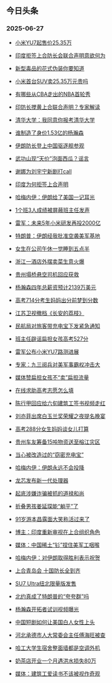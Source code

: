 ## 今日头条 
### 2025-06-27

+ [小米YU7起售价25.35万](https://www.toutiao.com/trending/7520251928975298057/?category_name=topic_innerflow&event_type=hot_board&log_pb=%257B%2522category_name%2522%253A%2522topic_innerflow%2522%252C%2522cluster_type%2522%253A%25221%2522%252C%2522enter_from%2522%253A%2522click_category%2522%252C%2522entrance_hotspot%2522%253A%2522outside%2522%252C%2522event_type%2522%253A%2522hot_board%2522%252C%2522hot_board_cluster_id%2522%253A%25227520251928975298057%2522%252C%2522hot_board_impr_id%2522%253A%2522202506270014043B7C47704B200BB1F0FD%2522%252C%2522jump_page%2522%253A%2522hot_board_page%2522%252C%2522location%2522%253A%2522news_hot_card%2522%252C%2522page_location%2522%253A%2522hot_board_page%2522%252C%2522rank%2522%253A%25221%2522%252C%2522source%2522%253A%2522trending_tab%2522%252C%2522style_id%2522%253A%252240132%2522%252C%2522title%2522%253A%2522%25E5%25B0%258F%25E7%25B1%25B3YU7%25E8%25B5%25B7%25E5%2594%25AE%25E4%25BB%25B725.35%25E4%25B8%2587%2522%257D&rank=1&style_id=40132&topic_id=7520251928975298057)

+ [印度拒签上合防长会联合声明意欲何为](https://www.toutiao.com/trending/7520169587246108196/?category_name=topic_innerflow&event_type=hot_board&log_pb=%257B%2522category_name%2522%253A%2522topic_innerflow%2522%252C%2522cluster_type%2522%253A%252213%2522%252C%2522enter_from%2522%253A%2522click_category%2522%252C%2522entrance_hotspot%2522%253A%2522outside%2522%252C%2522event_type%2522%253A%2522hot_board%2522%252C%2522hot_board_cluster_id%2522%253A%25227520169587246108196%2522%252C%2522hot_board_impr_id%2522%253A%2522202506270014043B7C47704B200BB1F0FD%2522%252C%2522jump_page%2522%253A%2522hot_board_page%2522%252C%2522location%2522%253A%2522news_hot_card%2522%252C%2522page_location%2522%253A%2522hot_board_page%2522%252C%2522rank%2522%253A%25222%2522%252C%2522source%2522%253A%2522trending_tab%2522%252C%2522style_id%2522%253A%252240132%2522%252C%2522title%2522%253A%2522%25E5%258D%25B0%25E5%25BA%25A6%25E6%258B%2592%25E7%25AD%25BE%25E4%25B8%258A%25E5%2590%2588%25E9%2598%25B2%25E9%2595%25BF%25E4%25BC%259A%25E8%2581%2594%25E5%2590%2588%25E5%25A3%25B0%25E6%2598%258E%25E6%2584%258F%25E6%25AC%25B2%25E4%25BD%2595%25E4%25B8%25BA%2522%257D&rank=2&style_id=40132&topic_id=7520169587246108196)

+ [新型毒品的花式伪装你要知道](https://www.toutiao.com/video/7520182144321339955)

+ [小米首台SUV卖25.35万元贵吗](https://www.toutiao.com/trending/7520254753058590217/?category_name=topic_innerflow&event_type=hot_board&log_pb=%257B%2522category_name%2522%253A%2522topic_innerflow%2522%252C%2522cluster_type%2522%253A%25222%2522%252C%2522enter_from%2522%253A%2522click_category%2522%252C%2522entrance_hotspot%2522%253A%2522outside%2522%252C%2522event_type%2522%253A%2522hot_board%2522%252C%2522hot_board_cluster_id%2522%253A%25227520254753058590217%2522%252C%2522hot_board_impr_id%2522%253A%2522202506270014043B7C47704B200BB1F0FD%2522%252C%2522jump_page%2522%253A%2522hot_board_page%2522%252C%2522location%2522%253A%2522news_hot_card%2522%252C%2522page_location%2522%253A%2522hot_board_page%2522%252C%2522rank%2522%253A%25224%2522%252C%2522source%2522%253A%2522trending_tab%2522%252C%2522style_id%2522%253A%252240132%2522%252C%2522title%2522%253A%2522%25E5%25B0%258F%25E7%25B1%25B3%25E9%25A6%2596%25E5%258F%25B0SUV%25E5%258D%259625.35%25E4%25B8%2587%25E5%2585%2583%25E8%25B4%25B5%25E5%2590%2597%2522%257D&rank=4&style_id=40132&topic_id=7520254753058590217)

+ [有哪些从CBA走出的NBA首轮秀](https://www.toutiao.com/trending/7520080262722650153/?category_name=topic_innerflow&event_type=hot_board&log_pb=%257B%2522category_name%2522%253A%2522topic_innerflow%2522%252C%2522cluster_type%2522%253A%25226%2522%252C%2522enter_from%2522%253A%2522click_category%2522%252C%2522entrance_hotspot%2522%253A%2522outside%2522%252C%2522event_type%2522%253A%2522hot_board%2522%252C%2522hot_board_cluster_id%2522%253A%25227520080262722650153%2522%252C%2522hot_board_impr_id%2522%253A%2522202506270014043B7C47704B200BB1F0FD%2522%252C%2522jump_page%2522%253A%2522hot_board_page%2522%252C%2522location%2522%253A%2522news_hot_card%2522%252C%2522page_location%2522%253A%2522hot_board_page%2522%252C%2522rank%2522%253A%25225%2522%252C%2522source%2522%253A%2522trending_tab%2522%252C%2522style_id%2522%253A%252240132%2522%252C%2522title%2522%253A%2522%25E6%259C%2589%25E5%2593%25AA%25E4%25BA%259B%25E4%25BB%258ECBA%25E8%25B5%25B0%25E5%2587%25BA%25E7%259A%2584NBA%25E9%25A6%2596%25E8%25BD%25AE%25E7%25A7%2580%2522%257D&rank=5&style_id=40132&topic_id=7520080262722650153)

+ [印防长搅黄上合联合声明？专家解读](https://www.toutiao.com/trending/7520187775543414308/?category_name=topic_innerflow&event_type=hot_board&log_pb=%257B%2522category_name%2522%253A%2522topic_innerflow%2522%252C%2522cluster_type%2522%253A%252213%2522%252C%2522enter_from%2522%253A%2522click_category%2522%252C%2522entrance_hotspot%2522%253A%2522outside%2522%252C%2522event_type%2522%253A%2522hot_board%2522%252C%2522hot_board_cluster_id%2522%253A%25227520187775543414308%2522%252C%2522hot_board_impr_id%2522%253A%2522202506270014043B7C47704B200BB1F0FD%2522%252C%2522jump_page%2522%253A%2522hot_board_page%2522%252C%2522location%2522%253A%2522news_hot_card%2522%252C%2522page_location%2522%253A%2522hot_board_page%2522%252C%2522rank%2522%253A%25226%2522%252C%2522source%2522%253A%2522trending_tab%2522%252C%2522style_id%2522%253A%252240132%2522%252C%2522title%2522%253A%2522%25E5%258D%25B0%25E9%2598%25B2%25E9%2595%25BF%25E6%2590%2585%25E9%25BB%2584%25E4%25B8%258A%25E5%2590%2588%25E8%2581%2594%25E5%2590%2588%25E5%25A3%25B0%25E6%2598%258E%25EF%25BC%259F%25E4%25B8%2593%25E5%25AE%25B6%25E8%25A7%25A3%25E8%25AF%25BB%2522%257D&rank=6&style_id=40132&topic_id=7520187775543414308)

+ [清华大学：我同意你报考清华大学](https://www.toutiao.com/trending/7519676493371293735/?category_name=topic_innerflow&event_type=hot_board&log_pb=%257B%2522category_name%2522%253A%2522topic_innerflow%2522%252C%2522cluster_type%2522%253A%25221%2522%252C%2522enter_from%2522%253A%2522click_category%2522%252C%2522entrance_hotspot%2522%253A%2522outside%2522%252C%2522event_type%2522%253A%2522hot_board%2522%252C%2522hot_board_cluster_id%2522%253A%25227519676493371293735%2522%252C%2522hot_board_impr_id%2522%253A%2522202506270014043B7C47704B200BB1F0FD%2522%252C%2522jump_page%2522%253A%2522hot_board_page%2522%252C%2522location%2522%253A%2522news_hot_card%2522%252C%2522page_location%2522%253A%2522hot_board_page%2522%252C%2522rank%2522%253A%25227%2522%252C%2522source%2522%253A%2522trending_tab%2522%252C%2522style_id%2522%253A%252240132%2522%252C%2522title%2522%253A%2522%25E6%25B8%2585%25E5%258D%258E%25E5%25A4%25A7%25E5%25AD%25A6%25EF%25BC%259A%25E6%2588%2591%25E5%2590%258C%25E6%2584%258F%25E4%25BD%25A0%25E6%258A%25A5%25E8%2580%2583%25E6%25B8%2585%25E5%258D%258E%25E5%25A4%25A7%25E5%25AD%25A6%2522%257D&rank=7&style_id=40132&topic_id=7519676493371293735)

+ [谁制造了身价1.53亿的杨瀚森](https://www.toutiao.com/trending/7520133750194179620/?category_name=topic_innerflow&event_type=hot_board&log_pb=%257B%2522category_name%2522%253A%2522topic_innerflow%2522%252C%2522cluster_type%2522%253A%252213%2522%252C%2522enter_from%2522%253A%2522click_category%2522%252C%2522entrance_hotspot%2522%253A%2522outside%2522%252C%2522event_type%2522%253A%2522hot_board%2522%252C%2522hot_board_cluster_id%2522%253A%25227520133750194179620%2522%252C%2522hot_board_impr_id%2522%253A%2522202506270014043B7C47704B200BB1F0FD%2522%252C%2522jump_page%2522%253A%2522hot_board_page%2522%252C%2522location%2522%253A%2522news_hot_card%2522%252C%2522page_location%2522%253A%2522hot_board_page%2522%252C%2522rank%2522%253A%25228%2522%252C%2522source%2522%253A%2522trending_tab%2522%252C%2522style_id%2522%253A%252240132%2522%252C%2522title%2522%253A%2522%25E8%25B0%2581%25E5%2588%25B6%25E9%2580%25A0%25E4%25BA%2586%25E8%25BA%25AB%25E4%25BB%25B71.53%25E4%25BA%25BF%25E7%259A%2584%25E6%259D%25A8%25E7%2580%259A%25E6%25A3%25AE%2522%257D&rank=8&style_id=40132&topic_id=7520133750194179620)

+ [伊朗防长登上中国驱逐舰参观](https://www.toutiao.com/trending/7519807900039561227/?category_name=topic_innerflow&event_type=hot_board&log_pb=%257B%2522category_name%2522%253A%2522topic_innerflow%2522%252C%2522cluster_type%2522%253A%25222%2522%252C%2522enter_from%2522%253A%2522click_category%2522%252C%2522entrance_hotspot%2522%253A%2522outside%2522%252C%2522event_type%2522%253A%2522hot_board%2522%252C%2522hot_board_cluster_id%2522%253A%25227519807900039561227%2522%252C%2522hot_board_impr_id%2522%253A%2522202506270014043B7C47704B200BB1F0FD%2522%252C%2522jump_page%2522%253A%2522hot_board_page%2522%252C%2522location%2522%253A%2522news_hot_card%2522%252C%2522page_location%2522%253A%2522hot_board_page%2522%252C%2522rank%2522%253A%25229%2522%252C%2522source%2522%253A%2522trending_tab%2522%252C%2522style_id%2522%253A%252240132%2522%252C%2522title%2522%253A%2522%25E4%25BC%258A%25E6%259C%2597%25E9%2598%25B2%25E9%2595%25BF%25E7%2599%25BB%25E4%25B8%258A%25E4%25B8%25AD%25E5%259B%25BD%25E9%25A9%25B1%25E9%2580%2590%25E8%2588%25B0%25E5%258F%2582%25E8%25A7%2582%2522%257D&rank=9&style_id=40132&topic_id=7519807900039561227)

+ [武功山现“天价”泡面西瓜？谣言](https://www.toutiao.com/trending/7520047445863137331/?category_name=topic_innerflow&event_type=hot_board&log_pb=%257B%2522category_name%2522%253A%2522topic_innerflow%2522%252C%2522cluster_type%2522%253A%25226%2522%252C%2522enter_from%2522%253A%2522click_category%2522%252C%2522entrance_hotspot%2522%253A%2522outside%2522%252C%2522event_type%2522%253A%2522hot_board%2522%252C%2522hot_board_cluster_id%2522%253A%25227520047445863137331%2522%252C%2522hot_board_impr_id%2522%253A%2522202506270014043B7C47704B200BB1F0FD%2522%252C%2522jump_page%2522%253A%2522hot_board_page%2522%252C%2522location%2522%253A%2522news_hot_card%2522%252C%2522page_location%2522%253A%2522hot_board_page%2522%252C%2522rank%2522%253A%252210%2522%252C%2522source%2522%253A%2522trending_tab%2522%252C%2522style_id%2522%253A%252240132%2522%252C%2522title%2522%253A%2522%25E6%25AD%25A6%25E5%258A%259F%25E5%25B1%25B1%25E7%258E%25B0%25E2%2580%259C%25E5%25A4%25A9%25E4%25BB%25B7%25E2%2580%259D%25E6%25B3%25A1%25E9%259D%25A2%25E8%25A5%25BF%25E7%2593%259C%25EF%25BC%259F%25E8%25B0%25A3%25E8%25A8%2580%2522%257D&rank=10&style_id=40132&topic_id=7520047445863137331)

+ [谢娜为刘宇宁新剧打call](https://www.toutiao.com/trending/7520186107485650998/?category_name=topic_innerflow&event_type=hot_board&log_pb=%257B%2522category_name%2522%253A%2522topic_innerflow%2522%252C%2522cluster_type%2522%253A%25226%2522%252C%2522enter_from%2522%253A%2522click_category%2522%252C%2522entrance_hotspot%2522%253A%2522outside%2522%252C%2522event_type%2522%253A%2522hot_board%2522%252C%2522hot_board_cluster_id%2522%253A%25227520186107485650998%2522%252C%2522hot_board_impr_id%2522%253A%2522202506270014043B7C47704B200BB1F0FD%2522%252C%2522jump_page%2522%253A%2522hot_board_page%2522%252C%2522location%2522%253A%2522news_hot_card%2522%252C%2522page_location%2522%253A%2522hot_board_page%2522%252C%2522rank%2522%253A%252211%2522%252C%2522source%2522%253A%2522trending_tab%2522%252C%2522style_id%2522%253A%252240132%2522%252C%2522title%2522%253A%2522%25E8%25B0%25A2%25E5%25A8%259C%25E4%25B8%25BA%25E5%2588%2598%25E5%25AE%2587%25E5%25AE%2581%25E6%2596%25B0%25E5%2589%25A7%25E6%2589%2593call%2522%257D&rank=11&style_id=40132&topic_id=7520186107485650998)

+ [印度为何拒签上合声明](https://www.toutiao.com/trending/7520204520857538111/?category_name=topic_innerflow&event_type=hot_board&log_pb=%257B%2522category_name%2522%253A%2522topic_innerflow%2522%252C%2522cluster_type%2522%253A%252213%2522%252C%2522enter_from%2522%253A%2522click_category%2522%252C%2522entrance_hotspot%2522%253A%2522outside%2522%252C%2522event_type%2522%253A%2522hot_board%2522%252C%2522hot_board_cluster_id%2522%253A%25227520204520857538111%2522%252C%2522hot_board_impr_id%2522%253A%2522202506270014043B7C47704B200BB1F0FD%2522%252C%2522jump_page%2522%253A%2522hot_board_page%2522%252C%2522location%2522%253A%2522news_hot_card%2522%252C%2522page_location%2522%253A%2522hot_board_page%2522%252C%2522rank%2522%253A%252212%2522%252C%2522source%2522%253A%2522trending_tab%2522%252C%2522style_id%2522%253A%252240132%2522%252C%2522title%2522%253A%2522%25E5%258D%25B0%25E5%25BA%25A6%25E4%25B8%25BA%25E4%25BD%2595%25E6%258B%2592%25E7%25AD%25BE%25E4%25B8%258A%25E5%2590%2588%25E5%25A3%25B0%25E6%2598%258E%2522%257D&rank=12&style_id=40132&topic_id=7520204520857538111)

+ [哈梅内伊：伊朗给了美国一记耳光](https://www.toutiao.com/trending/7520225848742546990/?category_name=topic_innerflow&event_type=hot_board&log_pb=%257B%2522category_name%2522%253A%2522topic_innerflow%2522%252C%2522cluster_type%2522%253A%25222%2522%252C%2522enter_from%2522%253A%2522click_category%2522%252C%2522entrance_hotspot%2522%253A%2522outside%2522%252C%2522event_type%2522%253A%2522hot_board%2522%252C%2522hot_board_cluster_id%2522%253A%25227520225848742546990%2522%252C%2522hot_board_impr_id%2522%253A%2522202506270014043B7C47704B200BB1F0FD%2522%252C%2522jump_page%2522%253A%2522hot_board_page%2522%252C%2522location%2522%253A%2522news_hot_card%2522%252C%2522page_location%2522%253A%2522hot_board_page%2522%252C%2522rank%2522%253A%252213%2522%252C%2522source%2522%253A%2522trending_tab%2522%252C%2522style_id%2522%253A%252240132%2522%252C%2522title%2522%253A%2522%25E5%2593%2588%25E6%25A2%2585%25E5%2586%2585%25E4%25BC%258A%25EF%25BC%259A%25E4%25BC%258A%25E6%259C%2597%25E7%25BB%2599%25E4%25BA%2586%25E7%25BE%258E%25E5%259B%25BD%25E4%25B8%2580%25E8%25AE%25B0%25E8%2580%25B3%25E5%2585%2589%2522%257D&rank=13&style_id=40132&topic_id=7520225848742546990)

+ [1个班3人成绩被屏蔽班主任发声](https://www.toutiao.com/trending/7519504552064827433/?category_name=topic_innerflow&event_type=hot_board&log_pb=%257B%2522category_name%2522%253A%2522topic_innerflow%2522%252C%2522cluster_type%2522%253A%25221%2522%252C%2522enter_from%2522%253A%2522click_category%2522%252C%2522entrance_hotspot%2522%253A%2522outside%2522%252C%2522event_type%2522%253A%2522hot_board%2522%252C%2522hot_board_cluster_id%2522%253A%25227519504552064827433%2522%252C%2522hot_board_impr_id%2522%253A%2522202506270014043B7C47704B200BB1F0FD%2522%252C%2522jump_page%2522%253A%2522hot_board_page%2522%252C%2522location%2522%253A%2522news_hot_card%2522%252C%2522page_location%2522%253A%2522hot_board_page%2522%252C%2522rank%2522%253A%252214%2522%252C%2522source%2522%253A%2522trending_tab%2522%252C%2522style_id%2522%253A%252240132%2522%252C%2522title%2522%253A%25221%25E4%25B8%25AA%25E7%258F%25AD3%25E4%25BA%25BA%25E6%2588%2590%25E7%25BB%25A9%25E8%25A2%25AB%25E5%25B1%258F%25E8%2594%25BD%25E7%258F%25AD%25E4%25B8%25BB%25E4%25BB%25BB%25E5%258F%2591%25E5%25A3%25B0%2522%257D&rank=14&style_id=40132&topic_id=7519504552064827433)

+ [雷军：未来5年小米研发再投2000亿](https://www.toutiao.com/trending/7520224972363795977/?category_name=topic_innerflow&event_type=hot_board&log_pb=%257B%2522category_name%2522%253A%2522topic_innerflow%2522%252C%2522cluster_type%2522%253A%25222%2522%252C%2522enter_from%2522%253A%2522click_category%2522%252C%2522entrance_hotspot%2522%253A%2522outside%2522%252C%2522event_type%2522%253A%2522hot_board%2522%252C%2522hot_board_cluster_id%2522%253A%25227520224972363795977%2522%252C%2522hot_board_impr_id%2522%253A%2522202506270014043B7C47704B200BB1F0FD%2522%252C%2522jump_page%2522%253A%2522hot_board_page%2522%252C%2522location%2522%253A%2522news_hot_card%2522%252C%2522page_location%2522%253A%2522hot_board_page%2522%252C%2522rank%2522%253A%252215%2522%252C%2522source%2522%253A%2522trending_tab%2522%252C%2522style_id%2522%253A%252240132%2522%252C%2522title%2522%253A%2522%25E9%259B%25B7%25E5%2586%259B%25EF%25BC%259A%25E6%259C%25AA%25E6%259D%25A55%25E5%25B9%25B4%25E5%25B0%258F%25E7%25B1%25B3%25E7%25A0%2594%25E5%258F%2591%25E5%2586%258D%25E6%258A%25952000%25E4%25BA%25BF%2522%257D&rank=15&style_id=40132&topic_id=7520224972363795977)

+ [特朗普：伊朗经我批准空袭美军基地](https://www.toutiao.com/trending/7519919457469693989/?category_name=topic_innerflow&event_type=hot_board&log_pb=%257B%2522category_name%2522%253A%2522topic_innerflow%2522%252C%2522cluster_type%2522%253A%25222%2522%252C%2522enter_from%2522%253A%2522click_category%2522%252C%2522entrance_hotspot%2522%253A%2522outside%2522%252C%2522event_type%2522%253A%2522hot_board%2522%252C%2522hot_board_cluster_id%2522%253A%25227519919457469693989%2522%252C%2522hot_board_impr_id%2522%253A%2522202506270014043B7C47704B200BB1F0FD%2522%252C%2522jump_page%2522%253A%2522hot_board_page%2522%252C%2522location%2522%253A%2522news_hot_card%2522%252C%2522page_location%2522%253A%2522hot_board_page%2522%252C%2522rank%2522%253A%252216%2522%252C%2522source%2522%253A%2522trending_tab%2522%252C%2522style_id%2522%253A%252240132%2522%252C%2522title%2522%253A%2522%25E7%2589%25B9%25E6%259C%2597%25E6%2599%25AE%25EF%25BC%259A%25E4%25BC%258A%25E6%259C%2597%25E7%25BB%258F%25E6%2588%2591%25E6%2589%25B9%25E5%2587%2586%25E7%25A9%25BA%25E8%25A2%25AD%25E7%25BE%258E%25E5%2586%259B%25E5%259F%25BA%25E5%259C%25B0%2522%257D&rank=16&style_id=40132&topic_id=7519919457469693989)

+ [女生在公司午休一觉睡到五点半](https://www.toutiao.com/trending/7519714766681292854/?category_name=topic_innerflow&event_type=hot_board&log_pb=%257B%2522category_name%2522%253A%2522topic_innerflow%2522%252C%2522cluster_type%2522%253A%25226%2522%252C%2522enter_from%2522%253A%2522click_category%2522%252C%2522entrance_hotspot%2522%253A%2522outside%2522%252C%2522event_type%2522%253A%2522hot_board%2522%252C%2522hot_board_cluster_id%2522%253A%25227519714766681292854%2522%252C%2522hot_board_impr_id%2522%253A%2522202506270014043B7C47704B200BB1F0FD%2522%252C%2522jump_page%2522%253A%2522hot_board_page%2522%252C%2522location%2522%253A%2522news_hot_card%2522%252C%2522page_location%2522%253A%2522hot_board_page%2522%252C%2522rank%2522%253A%252217%2522%252C%2522source%2522%253A%2522trending_tab%2522%252C%2522style_id%2522%253A%252240132%2522%252C%2522title%2522%253A%2522%25E5%25A5%25B3%25E7%2594%259F%25E5%259C%25A8%25E5%2585%25AC%25E5%258F%25B8%25E5%258D%2588%25E4%25BC%2591%25E4%25B8%2580%25E8%25A7%2589%25E7%259D%25A1%25E5%2588%25B0%25E4%25BA%2594%25E7%2582%25B9%25E5%258D%258A%2522%257D&rank=17&style_id=40132&topic_id=7519714766681292854)

+ [浙江一酒店外摆卖菜生意火爆](https://www.toutiao.com/trending/7520084863324815396/?category_name=topic_innerflow&event_type=hot_board&log_pb=%257B%2522category_name%2522%253A%2522topic_innerflow%2522%252C%2522cluster_type%2522%253A%25226%2522%252C%2522enter_from%2522%253A%2522click_category%2522%252C%2522entrance_hotspot%2522%253A%2522outside%2522%252C%2522event_type%2522%253A%2522hot_board%2522%252C%2522hot_board_cluster_id%2522%253A%25227520084863324815396%2522%252C%2522hot_board_impr_id%2522%253A%2522202506270014043B7C47704B200BB1F0FD%2522%252C%2522jump_page%2522%253A%2522hot_board_page%2522%252C%2522location%2522%253A%2522news_hot_card%2522%252C%2522page_location%2522%253A%2522hot_board_page%2522%252C%2522rank%2522%253A%252218%2522%252C%2522source%2522%253A%2522trending_tab%2522%252C%2522style_id%2522%253A%252240132%2522%252C%2522title%2522%253A%2522%25E6%25B5%2599%25E6%25B1%259F%25E4%25B8%2580%25E9%2585%2592%25E5%25BA%2597%25E5%25A4%2596%25E6%2591%2586%25E5%258D%2596%25E8%258F%259C%25E7%2594%259F%25E6%2584%258F%25E7%2581%25AB%25E7%2588%2586%2522%257D&rank=18&style_id=40132&topic_id=7520084863324815396)

+ [贵州塌桥悬空司机回应获救](https://www.toutiao.com/trending/7519535409253695499/?category_name=topic_innerflow&event_type=hot_board&log_pb=%257B%2522category_name%2522%253A%2522topic_innerflow%2522%252C%2522cluster_type%2522%253A%25221%2522%252C%2522enter_from%2522%253A%2522click_category%2522%252C%2522entrance_hotspot%2522%253A%2522outside%2522%252C%2522event_type%2522%253A%2522hot_board%2522%252C%2522hot_board_cluster_id%2522%253A%25227519535409253695499%2522%252C%2522hot_board_impr_id%2522%253A%2522202506270014043B7C47704B200BB1F0FD%2522%252C%2522jump_page%2522%253A%2522hot_board_page%2522%252C%2522location%2522%253A%2522news_hot_card%2522%252C%2522page_location%2522%253A%2522hot_board_page%2522%252C%2522rank%2522%253A%252219%2522%252C%2522source%2522%253A%2522trending_tab%2522%252C%2522style_id%2522%253A%252240132%2522%252C%2522title%2522%253A%2522%25E8%25B4%25B5%25E5%25B7%259E%25E5%25A1%258C%25E6%25A1%25A5%25E6%2582%25AC%25E7%25A9%25BA%25E5%258F%25B8%25E6%259C%25BA%25E5%259B%259E%25E5%25BA%2594%25E8%258E%25B7%25E6%2595%2591%2522%257D&rank=19&style_id=40132&topic_id=7519535409253695499)

+ [杨瀚森四年总薪资预计2139万美元](https://www.toutiao.com/trending/7520077390572408371/?category_name=topic_innerflow&event_type=hot_board&log_pb=%257B%2522category_name%2522%253A%2522topic_innerflow%2522%252C%2522cluster_type%2522%253A%25222%2522%252C%2522enter_from%2522%253A%2522click_category%2522%252C%2522entrance_hotspot%2522%253A%2522outside%2522%252C%2522event_type%2522%253A%2522hot_board%2522%252C%2522hot_board_cluster_id%2522%253A%25227520077390572408371%2522%252C%2522hot_board_impr_id%2522%253A%2522202506270014043B7C47704B200BB1F0FD%2522%252C%2522jump_page%2522%253A%2522hot_board_page%2522%252C%2522location%2522%253A%2522news_hot_card%2522%252C%2522page_location%2522%253A%2522hot_board_page%2522%252C%2522rank%2522%253A%252220%2522%252C%2522source%2522%253A%2522trending_tab%2522%252C%2522style_id%2522%253A%252240132%2522%252C%2522title%2522%253A%2522%25E6%259D%25A8%25E7%2580%259A%25E6%25A3%25AE%25E5%259B%259B%25E5%25B9%25B4%25E6%2580%25BB%25E8%2596%25AA%25E8%25B5%2584%25E9%25A2%2584%25E8%25AE%25A12139%25E4%25B8%2587%25E7%25BE%258E%25E5%2585%2583%2522%257D&rank=20&style_id=40132&topic_id=7520077390572408371)

+ [高考714分考生妈妈出分前梦到分数](https://www.toutiao.com/trending/7519708791001612338/?category_name=topic_innerflow&event_type=hot_board&log_pb=%257B%2522category_name%2522%253A%2522topic_innerflow%2522%252C%2522cluster_type%2522%253A%25226%2522%252C%2522enter_from%2522%253A%2522click_category%2522%252C%2522entrance_hotspot%2522%253A%2522outside%2522%252C%2522event_type%2522%253A%2522hot_board%2522%252C%2522hot_board_cluster_id%2522%253A%25227519708791001612338%2522%252C%2522hot_board_impr_id%2522%253A%2522202506270014043B7C47704B200BB1F0FD%2522%252C%2522jump_page%2522%253A%2522hot_board_page%2522%252C%2522location%2522%253A%2522news_hot_card%2522%252C%2522page_location%2522%253A%2522hot_board_page%2522%252C%2522rank%2522%253A%252221%2522%252C%2522source%2522%253A%2522trending_tab%2522%252C%2522style_id%2522%253A%252240132%2522%252C%2522title%2522%253A%2522%25E9%25AB%2598%25E8%2580%2583714%25E5%2588%2586%25E8%2580%2583%25E7%2594%259F%25E5%25A6%2588%25E5%25A6%2588%25E5%2587%25BA%25E5%2588%2586%25E5%2589%258D%25E6%25A2%25A6%25E5%2588%25B0%25E5%2588%2586%25E6%2595%25B0%2522%257D&rank=21&style_id=40132&topic_id=7519708791001612338)

+ [江苏卫视撤档《长安的荔枝》](https://www.toutiao.com/trending/7520038266557644819/?category_name=topic_innerflow&event_type=hot_board&log_pb=%257B%2522category_name%2522%253A%2522topic_innerflow%2522%252C%2522cluster_type%2522%253A%25226%2522%252C%2522enter_from%2522%253A%2522click_category%2522%252C%2522entrance_hotspot%2522%253A%2522outside%2522%252C%2522event_type%2522%253A%2522hot_board%2522%252C%2522hot_board_cluster_id%2522%253A%25227520038266557644819%2522%252C%2522hot_board_impr_id%2522%253A%2522202506270014043B7C47704B200BB1F0FD%2522%252C%2522jump_page%2522%253A%2522hot_board_page%2522%252C%2522location%2522%253A%2522news_hot_card%2522%252C%2522page_location%2522%253A%2522hot_board_page%2522%252C%2522rank%2522%253A%252222%2522%252C%2522source%2522%253A%2522trending_tab%2522%252C%2522style_id%2522%253A%252240132%2522%252C%2522title%2522%253A%2522%25E6%25B1%259F%25E8%258B%258F%25E5%258D%25AB%25E8%25A7%2586%25E6%2592%25A4%25E6%25A1%25A3%25E3%2580%258A%25E9%2595%25BF%25E5%25AE%2589%25E7%259A%2584%25E8%258D%2594%25E6%259E%259D%25E3%2580%258B%2522%257D&rank=22&style_id=40132&topic_id=7520038266557644819)

+ [民航局对旅客带充电宝下发紧急通知](https://www.toutiao.com/trending/7520119702333423635/?category_name=topic_innerflow&event_type=hot_board&log_pb=%257B%2522category_name%2522%253A%2522topic_innerflow%2522%252C%2522cluster_type%2522%253A%25222%2522%252C%2522enter_from%2522%253A%2522click_category%2522%252C%2522entrance_hotspot%2522%253A%2522outside%2522%252C%2522event_type%2522%253A%2522hot_board%2522%252C%2522hot_board_cluster_id%2522%253A%25227520119702333423635%2522%252C%2522hot_board_impr_id%2522%253A%2522202506270014043B7C47704B200BB1F0FD%2522%252C%2522jump_page%2522%253A%2522hot_board_page%2522%252C%2522location%2522%253A%2522news_hot_card%2522%252C%2522page_location%2522%253A%2522hot_board_page%2522%252C%2522rank%2522%253A%252223%2522%252C%2522source%2522%253A%2522trending_tab%2522%252C%2522style_id%2522%253A%252240132%2522%252C%2522title%2522%253A%2522%25E6%25B0%2591%25E8%2588%25AA%25E5%25B1%2580%25E5%25AF%25B9%25E6%2597%2585%25E5%25AE%25A2%25E5%25B8%25A6%25E5%2585%2585%25E7%2594%25B5%25E5%25AE%259D%25E4%25B8%258B%25E5%258F%2591%25E7%25B4%25A7%25E6%2580%25A5%25E9%2580%259A%25E7%259F%25A5%2522%257D&rank=23&style_id=40132&topic_id=7520119702333423635)

+ [班主任辟谣扁担女孩高考527分](https://www.toutiao.com/trending/7519446541258637351/?category_name=topic_innerflow&event_type=hot_board&log_pb=%257B%2522category_name%2522%253A%2522topic_innerflow%2522%252C%2522cluster_type%2522%253A%25226%2522%252C%2522enter_from%2522%253A%2522click_category%2522%252C%2522entrance_hotspot%2522%253A%2522outside%2522%252C%2522event_type%2522%253A%2522hot_board%2522%252C%2522hot_board_cluster_id%2522%253A%25227519446541258637351%2522%252C%2522hot_board_impr_id%2522%253A%2522202506270014043B7C47704B200BB1F0FD%2522%252C%2522jump_page%2522%253A%2522hot_board_page%2522%252C%2522location%2522%253A%2522news_hot_card%2522%252C%2522page_location%2522%253A%2522hot_board_page%2522%252C%2522rank%2522%253A%252224%2522%252C%2522source%2522%253A%2522trending_tab%2522%252C%2522style_id%2522%253A%252240132%2522%252C%2522title%2522%253A%2522%25E7%258F%25AD%25E4%25B8%25BB%25E4%25BB%25BB%25E8%25BE%259F%25E8%25B0%25A3%25E6%2589%2581%25E6%258B%2585%25E5%25A5%25B3%25E5%25AD%25A9%25E9%25AB%2598%25E8%2580%2583527%25E5%2588%2586%2522%257D&rank=24&style_id=40132&topic_id=7519446541258637351)

+ [雷军公布小米YU7路测进展](https://www.toutiao.com/trending/7519406024630485028/?category_name=topic_innerflow&event_type=hot_board&log_pb=%257B%2522category_name%2522%253A%2522topic_innerflow%2522%252C%2522cluster_type%2522%253A%25226%2522%252C%2522enter_from%2522%253A%2522click_category%2522%252C%2522entrance_hotspot%2522%253A%2522outside%2522%252C%2522event_type%2522%253A%2522hot_board%2522%252C%2522hot_board_cluster_id%2522%253A%25227519406024630485028%2522%252C%2522hot_board_impr_id%2522%253A%2522202506270014043B7C47704B200BB1F0FD%2522%252C%2522jump_page%2522%253A%2522hot_board_page%2522%252C%2522location%2522%253A%2522news_hot_card%2522%252C%2522page_location%2522%253A%2522hot_board_page%2522%252C%2522rank%2522%253A%252225%2522%252C%2522source%2522%253A%2522trending_tab%2522%252C%2522style_id%2522%253A%252240132%2522%252C%2522title%2522%253A%2522%25E9%259B%25B7%25E5%2586%259B%25E5%2585%25AC%25E5%25B8%2583%25E5%25B0%258F%25E7%25B1%25B3YU7%25E8%25B7%25AF%25E6%25B5%258B%25E8%25BF%259B%25E5%25B1%2595%2522%257D&rank=25&style_id=40132&topic_id=7519406024630485028)

+ [专家：九三阅兵对美军事霸权冲击大](https://www.toutiao.com/trending/7520117464538025510/?category_name=topic_innerflow&event_type=hot_board&log_pb=%257B%2522category_name%2522%253A%2522topic_innerflow%2522%252C%2522cluster_type%2522%253A%252213%2522%252C%2522enter_from%2522%253A%2522click_category%2522%252C%2522entrance_hotspot%2522%253A%2522outside%2522%252C%2522event_type%2522%253A%2522hot_board%2522%252C%2522hot_board_cluster_id%2522%253A%25227520117464538025510%2522%252C%2522hot_board_impr_id%2522%253A%2522202506270014043B7C47704B200BB1F0FD%2522%252C%2522jump_page%2522%253A%2522hot_board_page%2522%252C%2522location%2522%253A%2522news_hot_card%2522%252C%2522page_location%2522%253A%2522hot_board_page%2522%252C%2522rank%2522%253A%252226%2522%252C%2522source%2522%253A%2522trending_tab%2522%252C%2522style_id%2522%253A%252240132%2522%252C%2522title%2522%253A%2522%25E4%25B8%2593%25E5%25AE%25B6%25EF%25BC%259A%25E4%25B9%259D%25E4%25B8%2589%25E9%2598%2585%25E5%2585%25B5%25E5%25AF%25B9%25E7%25BE%258E%25E5%2586%259B%25E4%25BA%258B%25E9%259C%25B8%25E6%259D%2583%25E5%2586%25B2%25E5%2587%25BB%25E5%25A4%25A7%2522%257D&rank=26&style_id=40132&topic_id=7520117464538025510)

+ [媒体赞扁担女孩不“卖”扁担流量](https://www.toutiao.com/trending/7519538470956744754/?category_name=topic_innerflow&event_type=hot_board&log_pb=%257B%2522category_name%2522%253A%2522topic_innerflow%2522%252C%2522cluster_type%2522%253A%25220%2522%252C%2522enter_from%2522%253A%2522click_category%2522%252C%2522entrance_hotspot%2522%253A%2522outside%2522%252C%2522event_type%2522%253A%2522hot_board%2522%252C%2522hot_board_cluster_id%2522%253A%25227519538470956744754%2522%252C%2522hot_board_impr_id%2522%253A%2522202506270014043B7C47704B200BB1F0FD%2522%252C%2522jump_page%2522%253A%2522hot_board_page%2522%252C%2522location%2522%253A%2522news_hot_card%2522%252C%2522page_location%2522%253A%2522hot_board_page%2522%252C%2522rank%2522%253A%252227%2522%252C%2522source%2522%253A%2522trending_tab%2522%252C%2522style_id%2522%253A%252240132%2522%252C%2522title%2522%253A%2522%25E5%25AA%2592%25E4%25BD%2593%25E8%25B5%259E%25E6%2589%2581%25E6%258B%2585%25E5%25A5%25B3%25E5%25AD%25A9%25E4%25B8%258D%25E2%2580%259C%25E5%258D%2596%25E2%2580%259D%25E6%2589%2581%25E6%258B%2585%25E6%25B5%2581%25E9%2587%258F%2522%257D&rank=27&style_id=40132&topic_id=7519538470956744754)

+ [在线求助高考志愿怎么填](https://www.toutiao.com/trending/7519517537672036406/?category_name=topic_innerflow&event_type=hot_board&log_pb=%257B%2522category_name%2522%253A%2522topic_innerflow%2522%252C%2522cluster_type%2522%253A%25221%2522%252C%2522enter_from%2522%253A%2522click_category%2522%252C%2522entrance_hotspot%2522%253A%2522outside%2522%252C%2522event_type%2522%253A%2522hot_board%2522%252C%2522hot_board_cluster_id%2522%253A%25227519517537672036406%2522%252C%2522hot_board_impr_id%2522%253A%2522202506270014043B7C47704B200BB1F0FD%2522%252C%2522jump_page%2522%253A%2522hot_board_page%2522%252C%2522location%2522%253A%2522news_hot_card%2522%252C%2522page_location%2522%253A%2522hot_board_page%2522%252C%2522rank%2522%253A%252228%2522%252C%2522source%2522%253A%2522trending_tab%2522%252C%2522style_id%2522%253A%252240132%2522%252C%2522title%2522%253A%2522%25E5%259C%25A8%25E7%25BA%25BF%25E6%25B1%2582%25E5%258A%25A9%25E9%25AB%2598%25E8%2580%2583%25E5%25BF%2597%25E6%2584%25BF%25E6%2580%258E%25E4%25B9%2588%25E5%25A1%25AB%2522%257D&rank=28&style_id=40132&topic_id=7519517537672036406)

+ [陈行甲回应给六旬建筑工签书视频走红](https://www.toutiao.com/trending/7519495744861077555/?category_name=topic_innerflow&event_type=hot_board&log_pb=%257B%2522category_name%2522%253A%2522topic_innerflow%2522%252C%2522cluster_type%2522%253A%25226%2522%252C%2522enter_from%2522%253A%2522click_category%2522%252C%2522entrance_hotspot%2522%253A%2522outside%2522%252C%2522event_type%2522%253A%2522hot_board%2522%252C%2522hot_board_cluster_id%2522%253A%25227519495744861077555%2522%252C%2522hot_board_impr_id%2522%253A%2522202506270014043B7C47704B200BB1F0FD%2522%252C%2522jump_page%2522%253A%2522hot_board_page%2522%252C%2522location%2522%253A%2522news_hot_card%2522%252C%2522page_location%2522%253A%2522hot_board_page%2522%252C%2522rank%2522%253A%252229%2522%252C%2522source%2522%253A%2522trending_tab%2522%252C%2522style_id%2522%253A%252240132%2522%252C%2522title%2522%253A%2522%25E9%2599%2588%25E8%25A1%258C%25E7%2594%25B2%25E5%259B%259E%25E5%25BA%2594%25E7%25BB%2599%25E5%2585%25AD%25E6%2597%25AC%25E5%25BB%25BA%25E7%25AD%2591%25E5%25B7%25A5%25E7%25AD%25BE%25E4%25B9%25A6%25E8%25A7%2586%25E9%25A2%2591%25E8%25B5%25B0%25E7%25BA%25A2%2522%257D&rank=29&style_id=40132&topic_id=7519495744861077555)

+ [刘亦菲出席白玉兰奖荣耀之夜提名晚宴](https://www.toutiao.com/trending/7519566902050422823/?category_name=topic_innerflow&event_type=hot_board&log_pb=%257B%2522category_name%2522%253A%2522topic_innerflow%2522%252C%2522cluster_type%2522%253A%25226%2522%252C%2522enter_from%2522%253A%2522click_category%2522%252C%2522entrance_hotspot%2522%253A%2522outside%2522%252C%2522event_type%2522%253A%2522hot_board%2522%252C%2522hot_board_cluster_id%2522%253A%25227519566902050422823%2522%252C%2522hot_board_impr_id%2522%253A%2522202506270014043B7C47704B200BB1F0FD%2522%252C%2522jump_page%2522%253A%2522hot_board_page%2522%252C%2522location%2522%253A%2522news_hot_card%2522%252C%2522page_location%2522%253A%2522hot_board_page%2522%252C%2522rank%2522%253A%252230%2522%252C%2522source%2522%253A%2522trending_tab%2522%252C%2522style_id%2522%253A%252240132%2522%252C%2522title%2522%253A%2522%25E5%2588%2598%25E4%25BA%25A6%25E8%258F%25B2%25E5%2587%25BA%25E5%25B8%25AD%25E7%2599%25BD%25E7%258E%2589%25E5%2585%25B0%25E5%25A5%2596%25E8%258D%25A3%25E8%2580%2580%25E4%25B9%258B%25E5%25A4%259C%25E6%258F%2590%25E5%2590%258D%25E6%2599%259A%25E5%25AE%25B4%2522%257D&rank=30&style_id=40132&topic_id=7519566902050422823)

+ [高考288分女生妈妈谈女儿打算](https://www.toutiao.com/trending/7519753218264596516/?category_name=topic_innerflow&event_type=hot_board&log_pb=%257B%2522category_name%2522%253A%2522topic_innerflow%2522%252C%2522cluster_type%2522%253A%25226%2522%252C%2522enter_from%2522%253A%2522click_category%2522%252C%2522entrance_hotspot%2522%253A%2522outside%2522%252C%2522event_type%2522%253A%2522hot_board%2522%252C%2522hot_board_cluster_id%2522%253A%25227519753218264596516%2522%252C%2522hot_board_impr_id%2522%253A%2522202506270014043B7C47704B200BB1F0FD%2522%252C%2522jump_page%2522%253A%2522hot_board_page%2522%252C%2522location%2522%253A%2522news_hot_card%2522%252C%2522page_location%2522%253A%2522hot_board_page%2522%252C%2522rank%2522%253A%252231%2522%252C%2522source%2522%253A%2522trending_tab%2522%252C%2522style_id%2522%253A%252240132%2522%252C%2522title%2522%253A%2522%25E9%25AB%2598%25E8%2580%2583288%25E5%2588%2586%25E5%25A5%25B3%25E7%2594%259F%25E5%25A6%2588%25E5%25A6%2588%25E8%25B0%2588%25E5%25A5%25B3%25E5%2584%25BF%25E6%2589%2593%25E7%25AE%2597%2522%257D&rank=31&style_id=40132&topic_id=7519753218264596516)

+ [贵州车友筹备15吨物资送至榕江灾区](https://www.toutiao.com/trending/7519821090488287242/?category_name=topic_innerflow&event_type=hot_board&log_pb=%257B%2522category_name%2522%253A%2522topic_innerflow%2522%252C%2522cluster_type%2522%253A%25226%2522%252C%2522enter_from%2522%253A%2522click_category%2522%252C%2522entrance_hotspot%2522%253A%2522outside%2522%252C%2522event_type%2522%253A%2522hot_board%2522%252C%2522hot_board_cluster_id%2522%253A%25227519821090488287242%2522%252C%2522hot_board_impr_id%2522%253A%2522202506270014043B7C47704B200BB1F0FD%2522%252C%2522jump_page%2522%253A%2522hot_board_page%2522%252C%2522location%2522%253A%2522news_hot_card%2522%252C%2522page_location%2522%253A%2522hot_board_page%2522%252C%2522rank%2522%253A%252232%2522%252C%2522source%2522%253A%2522trending_tab%2522%252C%2522style_id%2522%253A%252240132%2522%252C%2522title%2522%253A%2522%25E8%25B4%25B5%25E5%25B7%259E%25E8%25BD%25A6%25E5%258F%258B%25E7%25AD%25B9%25E5%25A4%258715%25E5%2590%25A8%25E7%2589%25A9%25E8%25B5%2584%25E9%2580%2581%25E8%2587%25B3%25E6%25A6%2595%25E6%25B1%259F%25E7%2581%25BE%25E5%258C%25BA%2522%257D&rank=32&style_id=40132&topic_id=7519821090488287242)

+ [当心被改造过的“窃密充电宝”](https://www.toutiao.com/trending/7520155174729728038/?category_name=topic_innerflow&event_type=hot_board&log_pb=%257B%2522category_name%2522%253A%2522topic_innerflow%2522%252C%2522cluster_type%2522%253A%25226%2522%252C%2522enter_from%2522%253A%2522click_category%2522%252C%2522entrance_hotspot%2522%253A%2522outside%2522%252C%2522event_type%2522%253A%2522hot_board%2522%252C%2522hot_board_cluster_id%2522%253A%25227520155174729728038%2522%252C%2522hot_board_impr_id%2522%253A%2522202506270014043B7C47704B200BB1F0FD%2522%252C%2522jump_page%2522%253A%2522hot_board_page%2522%252C%2522location%2522%253A%2522news_hot_card%2522%252C%2522page_location%2522%253A%2522hot_board_page%2522%252C%2522rank%2522%253A%252233%2522%252C%2522source%2522%253A%2522trending_tab%2522%252C%2522style_id%2522%253A%252240132%2522%252C%2522title%2522%253A%2522%25E5%25BD%2593%25E5%25BF%2583%25E8%25A2%25AB%25E6%2594%25B9%25E9%2580%25A0%25E8%25BF%2587%25E7%259A%2584%25E2%2580%259C%25E7%25AA%2583%25E5%25AF%2586%25E5%2585%2585%25E7%2594%25B5%25E5%25AE%259D%25E2%2580%259D%2522%257D&rank=33&style_id=40132&topic_id=7520155174729728038)

+ [哈梅内伊：伊朗永远不会投降](https://www.toutiao.com/trending/7519314441830301737/?category_name=topic_innerflow&event_type=hot_board&log_pb=%257B%2522category_name%2522%253A%2522topic_innerflow%2522%252C%2522cluster_type%2522%253A%25226%2522%252C%2522enter_from%2522%253A%2522click_category%2522%252C%2522entrance_hotspot%2522%253A%2522outside%2522%252C%2522event_type%2522%253A%2522hot_board%2522%252C%2522hot_board_cluster_id%2522%253A%25227519314441830301737%2522%252C%2522hot_board_impr_id%2522%253A%2522202506270014043B7C47704B200BB1F0FD%2522%252C%2522jump_page%2522%253A%2522hot_board_page%2522%252C%2522location%2522%253A%2522news_hot_card%2522%252C%2522page_location%2522%253A%2522hot_board_page%2522%252C%2522rank%2522%253A%252234%2522%252C%2522source%2522%253A%2522trending_tab%2522%252C%2522style_id%2522%253A%252240132%2522%252C%2522title%2522%253A%2522%25E5%2593%2588%25E6%25A2%2585%25E5%2586%2585%25E4%25BC%258A%25EF%25BC%259A%25E4%25BC%258A%25E6%259C%2597%25E6%25B0%25B8%25E8%25BF%259C%25E4%25B8%258D%25E4%25BC%259A%25E6%258A%2595%25E9%2599%258D%2522%257D&rank=34&style_id=40132&topic_id=7519314441830301737)

+ [龙芯发布新一代处理器](https://www.toutiao.com/trending/7519039795022135359/?category_name=topic_innerflow&event_type=hot_board&log_pb=%257B%2522category_name%2522%253A%2522topic_innerflow%2522%252C%2522cluster_type%2522%253A%25220%2522%252C%2522enter_from%2522%253A%2522click_category%2522%252C%2522entrance_hotspot%2522%253A%2522outside%2522%252C%2522event_type%2522%253A%2522hot_board%2522%252C%2522hot_board_cluster_id%2522%253A%25227519039795022135359%2522%252C%2522hot_board_impr_id%2522%253A%2522202506270014043B7C47704B200BB1F0FD%2522%252C%2522jump_page%2522%253A%2522hot_board_page%2522%252C%2522location%2522%253A%2522news_hot_card%2522%252C%2522page_location%2522%253A%2522hot_board_page%2522%252C%2522rank%2522%253A%252235%2522%252C%2522source%2522%253A%2522trending_tab%2522%252C%2522style_id%2522%253A%252240132%2522%252C%2522title%2522%253A%2522%25E9%25BE%2599%25E8%258A%25AF%25E5%258F%2591%25E5%25B8%2583%25E6%2596%25B0%25E4%25B8%2580%25E4%25BB%25A3%25E5%25A4%2584%25E7%2590%2586%25E5%2599%25A8%2522%257D&rank=35&style_id=40132&topic_id=7519039795022135359)

+ [起底涉嫌诈骗被抓的道禄和尚](https://www.toutiao.com/trending/7520239878873828876/?category_name=topic_innerflow&event_type=hot_board&log_pb=%257B%2522category_name%2522%253A%2522topic_innerflow%2522%252C%2522cluster_type%2522%253A%252213%2522%252C%2522enter_from%2522%253A%2522click_category%2522%252C%2522entrance_hotspot%2522%253A%2522outside%2522%252C%2522event_type%2522%253A%2522hot_board%2522%252C%2522hot_board_cluster_id%2522%253A%25227520239878873828876%2522%252C%2522hot_board_impr_id%2522%253A%2522202506270014043B7C47704B200BB1F0FD%2522%252C%2522jump_page%2522%253A%2522hot_board_page%2522%252C%2522location%2522%253A%2522news_hot_card%2522%252C%2522page_location%2522%253A%2522hot_board_page%2522%252C%2522rank%2522%253A%252236%2522%252C%2522source%2522%253A%2522trending_tab%2522%252C%2522style_id%2522%253A%252240132%2522%252C%2522title%2522%253A%2522%25E8%25B5%25B7%25E5%25BA%2595%25E6%25B6%2589%25E5%25AB%258C%25E8%25AF%2588%25E9%25AA%2597%25E8%25A2%25AB%25E6%258A%2593%25E7%259A%2584%25E9%2581%2593%25E7%25A6%2584%25E5%2592%258C%25E5%25B0%259A%2522%257D&rank=36&style_id=40132&topic_id=7520239878873828876)

+ [折叠男孩姜延琛能“躺平”了](https://www.toutiao.com/trending/7519434349159252006/?category_name=topic_innerflow&event_type=hot_board&log_pb=%257B%2522category_name%2522%253A%2522topic_innerflow%2522%252C%2522cluster_type%2522%253A%25226%2522%252C%2522enter_from%2522%253A%2522click_category%2522%252C%2522entrance_hotspot%2522%253A%2522outside%2522%252C%2522event_type%2522%253A%2522hot_board%2522%252C%2522hot_board_cluster_id%2522%253A%25227519434349159252006%2522%252C%2522hot_board_impr_id%2522%253A%2522202506270014043B7C47704B200BB1F0FD%2522%252C%2522jump_page%2522%253A%2522hot_board_page%2522%252C%2522location%2522%253A%2522news_hot_card%2522%252C%2522page_location%2522%253A%2522hot_board_page%2522%252C%2522rank%2522%253A%252237%2522%252C%2522source%2522%253A%2522trending_tab%2522%252C%2522style_id%2522%253A%252240132%2522%252C%2522title%2522%253A%2522%25E6%258A%2598%25E5%258F%25A0%25E7%2594%25B7%25E5%25AD%25A9%25E5%25A7%259C%25E5%25BB%25B6%25E7%2590%259B%25E8%2583%25BD%25E2%2580%259C%25E8%25BA%25BA%25E5%25B9%25B3%25E2%2580%259D%25E4%25BA%2586%2522%257D&rank=37&style_id=40132&topic_id=7519434349159252006)

+ [91岁游本昌露面大笑称活过来了](https://www.toutiao.com/trending/7520060786878955561/?category_name=topic_innerflow&event_type=hot_board&log_pb=%257B%2522category_name%2522%253A%2522topic_innerflow%2522%252C%2522cluster_type%2522%253A%25226%2522%252C%2522enter_from%2522%253A%2522click_category%2522%252C%2522entrance_hotspot%2522%253A%2522outside%2522%252C%2522event_type%2522%253A%2522hot_board%2522%252C%2522hot_board_cluster_id%2522%253A%25227520060786878955561%2522%252C%2522hot_board_impr_id%2522%253A%2522202506270014043B7C47704B200BB1F0FD%2522%252C%2522jump_page%2522%253A%2522hot_board_page%2522%252C%2522location%2522%253A%2522news_hot_card%2522%252C%2522page_location%2522%253A%2522hot_board_page%2522%252C%2522rank%2522%253A%252238%2522%252C%2522source%2522%253A%2522trending_tab%2522%252C%2522style_id%2522%253A%252240132%2522%252C%2522title%2522%253A%252291%25E5%25B2%2581%25E6%25B8%25B8%25E6%259C%25AC%25E6%2598%258C%25E9%259C%25B2%25E9%259D%25A2%25E5%25A4%25A7%25E7%25AC%2591%25E7%25A7%25B0%25E6%25B4%25BB%25E8%25BF%2587%25E6%259D%25A5%25E4%25BA%2586%2522%257D&rank=38&style_id=40132&topic_id=7520060786878955561)

+ [博主：印度重新审视在上合组织角色](https://www.toutiao.com/trending/7520166531720810025/?category_name=topic_innerflow&event_type=hot_board&log_pb=%257B%2522category_name%2522%253A%2522topic_innerflow%2522%252C%2522cluster_type%2522%253A%252213%2522%252C%2522enter_from%2522%253A%2522click_category%2522%252C%2522entrance_hotspot%2522%253A%2522outside%2522%252C%2522event_type%2522%253A%2522hot_board%2522%252C%2522hot_board_cluster_id%2522%253A%25227520166531720810025%2522%252C%2522hot_board_impr_id%2522%253A%2522202506270014043B7C47704B200BB1F0FD%2522%252C%2522jump_page%2522%253A%2522hot_board_page%2522%252C%2522location%2522%253A%2522news_hot_card%2522%252C%2522page_location%2522%253A%2522hot_board_page%2522%252C%2522rank%2522%253A%252239%2522%252C%2522source%2522%253A%2522trending_tab%2522%252C%2522style_id%2522%253A%252240132%2522%252C%2522title%2522%253A%2522%25E5%258D%259A%25E4%25B8%25BB%25EF%25BC%259A%25E5%258D%25B0%25E5%25BA%25A6%25E9%2587%258D%25E6%2596%25B0%25E5%25AE%25A1%25E8%25A7%2586%25E5%259C%25A8%25E4%25B8%258A%25E5%2590%2588%25E7%25BB%2584%25E7%25BB%2587%25E8%25A7%2592%25E8%2589%25B2%2522%257D&rank=39&style_id=40132&topic_id=7520166531720810025)

+ [媒体：中国稀土“钐”捏住美军工咽喉](https://www.toutiao.com/trending/7520192944003878409/?category_name=topic_innerflow&event_type=hot_board&log_pb=%257B%2522category_name%2522%253A%2522topic_innerflow%2522%252C%2522cluster_type%2522%253A%252213%2522%252C%2522enter_from%2522%253A%2522click_category%2522%252C%2522entrance_hotspot%2522%253A%2522outside%2522%252C%2522event_type%2522%253A%2522hot_board%2522%252C%2522hot_board_cluster_id%2522%253A%25227520192944003878409%2522%252C%2522hot_board_impr_id%2522%253A%2522202506270014043B7C47704B200BB1F0FD%2522%252C%2522jump_page%2522%253A%2522hot_board_page%2522%252C%2522location%2522%253A%2522news_hot_card%2522%252C%2522page_location%2522%253A%2522hot_board_page%2522%252C%2522rank%2522%253A%252240%2522%252C%2522source%2522%253A%2522trending_tab%2522%252C%2522style_id%2522%253A%252240132%2522%252C%2522title%2522%253A%2522%25E5%25AA%2592%25E4%25BD%2593%25EF%25BC%259A%25E4%25B8%25AD%25E5%259B%25BD%25E7%25A8%2580%25E5%259C%259F%25E2%2580%259C%25E9%2592%2590%25E2%2580%259D%25E6%258D%258F%25E4%25BD%258F%25E7%25BE%258E%25E5%2586%259B%25E5%25B7%25A5%25E5%2592%25BD%25E5%2596%2589%2522%257D&rank=40&style_id=40132&topic_id=7520192944003878409)

+ [哈梅内伊：对伊朗取得胜利表示祝贺](https://www.toutiao.com/trending/7519125043465584691/?category_name=topic_innerflow&event_type=hot_board&log_pb=%257B%2522category_name%2522%253A%2522topic_innerflow%2522%252C%2522cluster_type%2522%253A%25226%2522%252C%2522enter_from%2522%253A%2522click_category%2522%252C%2522entrance_hotspot%2522%253A%2522outside%2522%252C%2522event_type%2522%253A%2522hot_board%2522%252C%2522hot_board_cluster_id%2522%253A%25227519125043465584691%2522%252C%2522hot_board_impr_id%2522%253A%2522202506270014043B7C47704B200BB1F0FD%2522%252C%2522jump_page%2522%253A%2522hot_board_page%2522%252C%2522location%2522%253A%2522news_hot_card%2522%252C%2522page_location%2522%253A%2522hot_board_page%2522%252C%2522rank%2522%253A%252241%2522%252C%2522source%2522%253A%2522trending_tab%2522%252C%2522style_id%2522%253A%252240132%2522%252C%2522title%2522%253A%2522%25E5%2593%2588%25E6%25A2%2585%25E5%2586%2585%25E4%25BC%258A%25EF%25BC%259A%25E5%25AF%25B9%25E4%25BC%258A%25E6%259C%2597%25E5%258F%2596%25E5%25BE%2597%25E8%2583%259C%25E5%2588%25A9%25E8%25A1%25A8%25E7%25A4%25BA%25E7%25A5%259D%25E8%25B4%25BA%2522%257D&rank=41&style_id=40132&topic_id=7519125043465584691)

+ [上合青岛会 十国防长全到齐](https://www.toutiao.com/trending/7520095558854524991/?category_name=topic_innerflow&event_type=hot_board&log_pb=%257B%2522category_name%2522%253A%2522topic_innerflow%2522%252C%2522cluster_type%2522%253A%25220%2522%252C%2522enter_from%2522%253A%2522click_category%2522%252C%2522entrance_hotspot%2522%253A%2522outside%2522%252C%2522event_type%2522%253A%2522hot_board%2522%252C%2522hot_board_cluster_id%2522%253A%25227520095558854524991%2522%252C%2522hot_board_impr_id%2522%253A%2522202506270014043B7C47704B200BB1F0FD%2522%252C%2522jump_page%2522%253A%2522hot_board_page%2522%252C%2522location%2522%253A%2522news_hot_card%2522%252C%2522page_location%2522%253A%2522hot_board_page%2522%252C%2522rank%2522%253A%252242%2522%252C%2522source%2522%253A%2522trending_tab%2522%252C%2522style_id%2522%253A%252240132%2522%252C%2522title%2522%253A%2522%25E4%25B8%258A%25E5%2590%2588%25E9%259D%2592%25E5%25B2%259B%25E4%25BC%259A%2B%25E5%258D%2581%25E5%259B%25BD%25E9%2598%25B2%25E9%2595%25BF%25E5%2585%25A8%25E5%2588%25B0%25E9%25BD%2590%2522%257D&rank=42&style_id=40132&topic_id=7520095558854524991)

+ [SU7 Ultra纽北限量版发售](https://www.toutiao.com/trending/7519315392364609599/?category_name=topic_innerflow&event_type=hot_board&log_pb=%257B%2522category_name%2522%253A%2522topic_innerflow%2522%252C%2522cluster_type%2522%253A%25222%2522%252C%2522enter_from%2522%253A%2522click_category%2522%252C%2522entrance_hotspot%2522%253A%2522outside%2522%252C%2522event_type%2522%253A%2522hot_board%2522%252C%2522hot_board_cluster_id%2522%253A%25227519315392364609599%2522%252C%2522hot_board_impr_id%2522%253A%2522202506270014043B7C47704B200BB1F0FD%2522%252C%2522jump_page%2522%253A%2522hot_board_page%2522%252C%2522location%2522%253A%2522news_hot_card%2522%252C%2522page_location%2522%253A%2522hot_board_page%2522%252C%2522rank%2522%253A%252243%2522%252C%2522source%2522%253A%2522trending_tab%2522%252C%2522style_id%2522%253A%252240132%2522%252C%2522title%2522%253A%2522SU7%2BUltra%25E7%25BA%25BD%25E5%258C%2597%25E9%2599%2590%25E9%2587%258F%25E7%2589%2588%25E5%258F%2591%25E5%2594%25AE%2522%257D&rank=43&style_id=40132&topic_id=7519315392364609599)

+ [北约真成了特朗普的“夸夸群”吗](https://www.toutiao.com/trending/7520233766845959691/?category_name=topic_innerflow&event_type=hot_board&log_pb=%257B%2522category_name%2522%253A%2522topic_innerflow%2522%252C%2522cluster_type%2522%253A%252213%2522%252C%2522enter_from%2522%253A%2522click_category%2522%252C%2522entrance_hotspot%2522%253A%2522outside%2522%252C%2522event_type%2522%253A%2522hot_board%2522%252C%2522hot_board_cluster_id%2522%253A%25227520233766845959691%2522%252C%2522hot_board_impr_id%2522%253A%2522202506270014043B7C47704B200BB1F0FD%2522%252C%2522jump_page%2522%253A%2522hot_board_page%2522%252C%2522location%2522%253A%2522news_hot_card%2522%252C%2522page_location%2522%253A%2522hot_board_page%2522%252C%2522rank%2522%253A%252244%2522%252C%2522source%2522%253A%2522trending_tab%2522%252C%2522style_id%2522%253A%252240132%2522%252C%2522title%2522%253A%2522%25E5%258C%2597%25E7%25BA%25A6%25E7%259C%259F%25E6%2588%2590%25E4%25BA%2586%25E7%2589%25B9%25E6%259C%2597%25E6%2599%25AE%25E7%259A%2584%25E2%2580%259C%25E5%25A4%25B8%25E5%25A4%25B8%25E7%25BE%25A4%25E2%2580%259D%25E5%2590%2597%2522%257D&rank=44&style_id=40132&topic_id=7520233766845959691)

+ [杨瀚森开拓者试训视频曝光](https://www.toutiao.com/trending/7520196213522648627/?category_name=topic_innerflow&event_type=hot_board&log_pb=%257B%2522category_name%2522%253A%2522topic_innerflow%2522%252C%2522cluster_type%2522%253A%25222%2522%252C%2522enter_from%2522%253A%2522click_category%2522%252C%2522entrance_hotspot%2522%253A%2522outside%2522%252C%2522event_type%2522%253A%2522hot_board%2522%252C%2522hot_board_cluster_id%2522%253A%25227520196213522648627%2522%252C%2522hot_board_impr_id%2522%253A%2522202506270014043B7C47704B200BB1F0FD%2522%252C%2522jump_page%2522%253A%2522hot_board_page%2522%252C%2522location%2522%253A%2522news_hot_card%2522%252C%2522page_location%2522%253A%2522hot_board_page%2522%252C%2522rank%2522%253A%252245%2522%252C%2522source%2522%253A%2522trending_tab%2522%252C%2522style_id%2522%253A%252240132%2522%252C%2522title%2522%253A%2522%25E6%259D%25A8%25E7%2580%259A%25E6%25A3%25AE%25E5%25BC%2580%25E6%258B%2593%25E8%2580%2585%25E8%25AF%2595%25E8%25AE%25AD%25E8%25A7%2586%25E9%25A2%2591%25E6%259B%259D%25E5%2585%2589%2522%257D&rank=45&style_id=40132&topic_id=7520196213522648627)

+ [中国短剧如何让美国白人女性上头](https://www.toutiao.com/trending/7520157468144438820/?category_name=topic_innerflow&event_type=hot_board&log_pb=%257B%2522category_name%2522%253A%2522topic_innerflow%2522%252C%2522cluster_type%2522%253A%252213%2522%252C%2522enter_from%2522%253A%2522click_category%2522%252C%2522entrance_hotspot%2522%253A%2522outside%2522%252C%2522event_type%2522%253A%2522hot_board%2522%252C%2522hot_board_cluster_id%2522%253A%25227520157468144438820%2522%252C%2522hot_board_impr_id%2522%253A%2522202506270014043B7C47704B200BB1F0FD%2522%252C%2522jump_page%2522%253A%2522hot_board_page%2522%252C%2522location%2522%253A%2522news_hot_card%2522%252C%2522page_location%2522%253A%2522hot_board_page%2522%252C%2522rank%2522%253A%252246%2522%252C%2522source%2522%253A%2522trending_tab%2522%252C%2522style_id%2522%253A%252240132%2522%252C%2522title%2522%253A%2522%25E4%25B8%25AD%25E5%259B%25BD%25E7%259F%25AD%25E5%2589%25A7%25E5%25A6%2582%25E4%25BD%2595%25E8%25AE%25A9%25E7%25BE%258E%25E5%259B%25BD%25E7%2599%25BD%25E4%25BA%25BA%25E5%25A5%25B3%25E6%2580%25A7%25E4%25B8%258A%25E5%25A4%25B4%2522%257D&rank=46&style_id=40132&topic_id=7520157468144438820)

+ [河北承德市人大常委会主任傅海旺被查](https://www.toutiao.com/trending/7520230897442885131/?category_name=topic_innerflow&event_type=hot_board&log_pb=%257B%2522category_name%2522%253A%2522topic_innerflow%2522%252C%2522cluster_type%2522%253A%25225%2522%252C%2522enter_from%2522%253A%2522click_category%2522%252C%2522entrance_hotspot%2522%253A%2522outside%2522%252C%2522event_type%2522%253A%2522hot_board%2522%252C%2522hot_board_cluster_id%2522%253A%25227520230897442885131%2522%252C%2522hot_board_impr_id%2522%253A%2522202506270014043B7C47704B200BB1F0FD%2522%252C%2522jump_page%2522%253A%2522hot_board_page%2522%252C%2522location%2522%253A%2522news_hot_card%2522%252C%2522page_location%2522%253A%2522hot_board_page%2522%252C%2522rank%2522%253A%252247%2522%252C%2522source%2522%253A%2522trending_tab%2522%252C%2522style_id%2522%253A%252240132%2522%252C%2522title%2522%253A%2522%25E6%25B2%25B3%25E5%258C%2597%25E6%2589%25BF%25E5%25BE%25B7%25E5%25B8%2582%25E4%25BA%25BA%25E5%25A4%25A7%25E5%25B8%25B8%25E5%25A7%2594%25E4%25BC%259A%25E4%25B8%25BB%25E4%25BB%25BB%25E5%2582%2585%25E6%25B5%25B7%25E6%2597%25BA%25E8%25A2%25AB%25E6%259F%25A5%2522%257D&rank=47&style_id=40132&topic_id=7520230897442885131)

+ [哈工大学生宿舍整面墙都是空调外机](https://www.toutiao.com/trending/7519334366640783411/?category_name=topic_innerflow&event_type=hot_board&log_pb=%257B%2522category_name%2522%253A%2522topic_innerflow%2522%252C%2522cluster_type%2522%253A%25220%2522%252C%2522enter_from%2522%253A%2522click_category%2522%252C%2522entrance_hotspot%2522%253A%2522outside%2522%252C%2522event_type%2522%253A%2522hot_board%2522%252C%2522hot_board_cluster_id%2522%253A%25227519334366640783411%2522%252C%2522hot_board_impr_id%2522%253A%2522202506270014043B7C47704B200BB1F0FD%2522%252C%2522jump_page%2522%253A%2522hot_board_page%2522%252C%2522location%2522%253A%2522news_hot_card%2522%252C%2522page_location%2522%253A%2522hot_board_page%2522%252C%2522rank%2522%253A%252248%2522%252C%2522source%2522%253A%2522trending_tab%2522%252C%2522style_id%2522%253A%252240132%2522%252C%2522title%2522%253A%2522%25E5%2593%2588%25E5%25B7%25A5%25E5%25A4%25A7%25E5%25AD%25A6%25E7%2594%259F%25E5%25AE%25BF%25E8%2588%258D%25E6%2595%25B4%25E9%259D%25A2%25E5%25A2%2599%25E9%2583%25BD%25E6%2598%25AF%25E7%25A9%25BA%25E8%25B0%2583%25E5%25A4%2596%25E6%259C%25BA%2522%257D&rank=48&style_id=40132&topic_id=7519334366640783411)

+ [奶茶店开业一个月遇洪水损失80万](https://www.toutiao.com/trending/7519921642496081959/?category_name=topic_innerflow&event_type=hot_board&log_pb=%257B%2522category_name%2522%253A%2522topic_innerflow%2522%252C%2522cluster_type%2522%253A%25226%2522%252C%2522enter_from%2522%253A%2522click_category%2522%252C%2522entrance_hotspot%2522%253A%2522outside%2522%252C%2522event_type%2522%253A%2522hot_board%2522%252C%2522hot_board_cluster_id%2522%253A%25227519921642496081959%2522%252C%2522hot_board_impr_id%2522%253A%2522202506270014043B7C47704B200BB1F0FD%2522%252C%2522jump_page%2522%253A%2522hot_board_page%2522%252C%2522location%2522%253A%2522news_hot_card%2522%252C%2522page_location%2522%253A%2522hot_board_page%2522%252C%2522rank%2522%253A%252249%2522%252C%2522source%2522%253A%2522trending_tab%2522%252C%2522style_id%2522%253A%252240132%2522%252C%2522title%2522%253A%2522%25E5%25A5%25B6%25E8%258C%25B6%25E5%25BA%2597%25E5%25BC%2580%25E4%25B8%259A%25E4%25B8%2580%25E4%25B8%25AA%25E6%259C%2588%25E9%2581%2587%25E6%25B4%25AA%25E6%25B0%25B4%25E6%258D%259F%25E5%25A4%25B180%25E4%25B8%2587%2522%257D&rank=49&style_id=40132&topic_id=7519921642496081959)

+ [媒体：建筑工爱读书不该被视作奇观](https://www.toutiao.com/trending/7520172988247838247/?category_name=topic_innerflow&event_type=hot_board&log_pb=%257B%2522category_name%2522%253A%2522topic_innerflow%2522%252C%2522cluster_type%2522%253A%252213%2522%252C%2522enter_from%2522%253A%2522click_category%2522%252C%2522entrance_hotspot%2522%253A%2522outside%2522%252C%2522event_type%2522%253A%2522hot_board%2522%252C%2522hot_board_cluster_id%2522%253A%25227520172988247838247%2522%252C%2522hot_board_impr_id%2522%253A%2522202506270014043B7C47704B200BB1F0FD%2522%252C%2522jump_page%2522%253A%2522hot_board_page%2522%252C%2522location%2522%253A%2522news_hot_card%2522%252C%2522page_location%2522%253A%2522hot_board_page%2522%252C%2522rank%2522%253A%252250%2522%252C%2522source%2522%253A%2522trending_tab%2522%252C%2522style_id%2522%253A%252240132%2522%252C%2522title%2522%253A%2522%25E5%25AA%2592%25E4%25BD%2593%25EF%25BC%259A%25E5%25BB%25BA%25E7%25AD%2591%25E5%25B7%25A5%25E7%2588%25B1%25E8%25AF%25BB%25E4%25B9%25A6%25E4%25B8%258D%25E8%25AF%25A5%25E8%25A2%25AB%25E8%25A7%2586%25E4%25BD%259C%25E5%25A5%2587%25E8%25A7%2582%2522%257D&rank=50&style_id=40132&topic_id=7520172988247838247)

